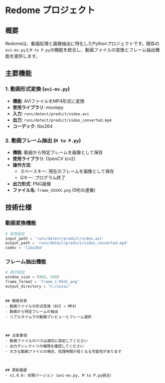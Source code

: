 # Redome プロジェクト

## 概要
Redomeは、動画処理と画像抽出に特化したPythonプロジェクトです。既存の`avi-mv.py`と`M to P.py`の機能を統合し、動画ファイルの変換とフレーム抽出機能を提供します。

## 主要機能

### 1. 動画形式変換 (`avi-mv.py`)
- **機能**: AVIファイルをMP4形式に変換
- **使用ライブラリ**: moviepy
- **入力**: `runs/detect/predict/video.avi`
- **出力**: `runs/detect/predict/video_converted.mp4`
- **コーデック**: libx264

### 2. 動画フレーム抽出 (`M to P.py`)
- **機能**: 動画から特定フレームを画像として保存
- **使用ライブラリ**: OpenCV (cv2)
- **操作方法**:
  - スペースキー: 現在のフレームを画像として保存
  - Qキー: プログラム終了
- **出力形式**: PNG画像
- **ファイル名**: `frame_XXXXX.png` (5桁の連番)

## 技術仕様

### 動画変換機能
```python
# 変換設定
input_path = 'runs/detect/predict/video.avi'
output_path = 'runs/detect/predict/video_converted.mp4'
codec = 'libx264'
```

### フレーム抽出機能
```python
# 表示設定
window_size = (960, 540)
frame_format = 'frame_{:05d}.png'
output_directory = "C:/sozai"
```



```

## 開発背景
- 動画ファイルの形式変換（AVI → MP4）
- 動画から特定フレームの抽出
- リアルタイムでの動画プレビューとフレーム選択



## 注意事項
- 動画ファイルのパスは適切に設定してください
- 出力ディレクトリの権限を確認してください
- 大きな動画ファイルの場合、処理時間が長くなる可能性があります



## 更新履歴
- v1.0.0: 初期バージョン（avi-mv.py, M to P.py統合） 